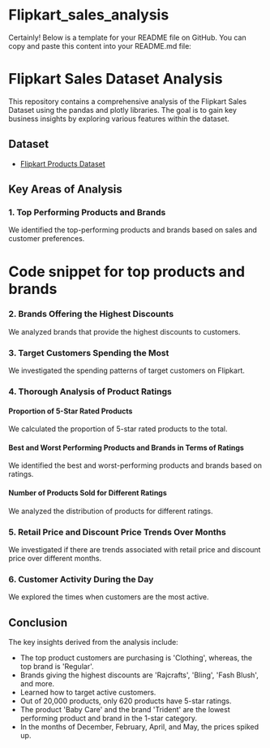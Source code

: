 # Flipkart_sales_analysis

Certainly! Below is a template for your README file on GitHub. You can copy and paste this content into your README.md file:

# Flipkart Sales Dataset Analysis

This repository contains a comprehensive analysis of the Flipkart Sales Dataset using the pandas and plotly libraries. The goal is to gain key business insights by exploring various features within the dataset.

## Dataset

- [Flipkart Products Dataset](https://www.kaggle.com/PromptCloudHQ/flipkart-products)

## Key Areas of Analysis

### 1. Top Performing Products and Brands

We identified the top-performing products and brands based on sales and customer preferences.


# Code snippet for top products and brands


### 2. Brands Offering the Highest Discounts

We analyzed brands that provide the highest discounts to customers.


### 3. Target Customers Spending the Most

We investigated the spending patterns of target customers on Flipkart.


### 4. Thorough Analysis of Product Ratings

#### Proportion of 5-Star Rated Products

We calculated the proportion of 5-star rated products to the total.


#### Best and Worst Performing Products and Brands in Terms of Ratings

We identified the best and worst-performing products and brands based on ratings.


#### Number of Products Sold for Different Ratings

We analyzed the distribution of products for different ratings.


### 5. Retail Price and Discount Price Trends Over Months

We investigated if there are trends associated with retail price and discount price over different months.


### 6. Customer Activity During the Day

We explored the times when customers are the most active.


## Conclusion

The key insights derived from the analysis include:

- The top product customers are purchasing is 'Clothing', whereas, the top brand is 'Regular'.
- Brands giving the highest discounts are 'Rajcrafts', 'Bling', 'Fash Blush', and more.
- Learned how to target active customers.
- Out of 20,000 products, only 620 products have 5-star ratings.
- The product 'Baby Care' and the brand 'Trident' are the lowest performing product and brand in the 1-star category.
- In the months of December, February, April, and May, the prices spiked up.


